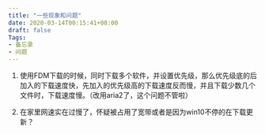 ```yaml
---
title: "一些现象和问题"
date: 2020-03-14T00:15:41+08:00
draft: false
Tags:
- 备忘录
- 问题
---
```

1. 使用FDM下载的时候，同时下载多个软件，并设置优先级，那么优先级底的后加入的下载速度快，先加入的优先级高的下载速度反而慢，并且下载少数几个文件时，下载速度慢。（改用aria2了，这个问题不管啦）

2. 在家里网速实在过慢了，怀疑被占用了宽带或者是因为win10不停的在下载更新？